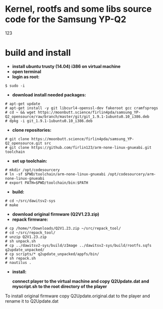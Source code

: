 # Kernel, rootfs and some libs source code for the Samsung YP-Q2

123

# build and install

* **install ubuntu trusty (14.04) i386 on virtual machine** 
* **open terminal**
* **login as root:** 
``` 
$ sudo -i
```

* **download install needed packages:**
```
# apt-get update
# apt-get install -y git libcurl4-openssl-dev fakeroot gcc cramfsprogs
# cd ~ && wget https://moonbutt.science/firlin4pda/samsung_YP-Q2_opensource/raw/branch/master/git/git_1.9.1-1ubuntu0.10_i386.deb
# dpkg -i git_1.9.1-1ubuntu0.10_i386.deb
```
* **clone repositories:**
```
# git clone https://moonbutt.science/firlin4pda/samsung_YP-Q2_opensource.git src
# git clone https://github.com/firlin123/arm-none-linux-gnueabi.git toolchain
```
* **set up toolchain:**
```
# mkdir /opt/codesourcery
# ln -sf $PWD/toolchain/arm-none-linux-gnueabi /opt/codesourcery/arm-none-linux-gnueabi
# export PATH=$PWD/toolchain/bin:$PATH
```
* **build:**
```
# cd ~/src/dawitsv2-sys
# make
```
* **download original firmware (Q2V1.23.zip)**
* **repack firmware:**
```
# cp /home/*/Downloads/Q2V1.23.zip ~/src/repack_tool/
# cd ~/src/repack_tool/
# unzip Q2V1.23.zip
# sh unpack.sh
# cp ../dawitsv2-sys/build/zImage ../dawitsv2-sys/build/rootfs.sqfs q2update_unpacked/
# cp scripts/* q2update_unpacked/appfs/bin/
# sh repack.sh
# nautilus .
```
* **install:**

     **connect player to the virtual machine and copy Q2Update.dat and myscript.sh to the root directory of the player**


To install original firmware copy Q2Update.original.dat to the player and rename it to Q2Update.dat
